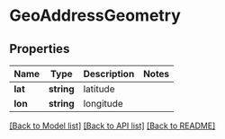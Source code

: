 # GeoAddressGeometry

## Properties
Name | Type | Description | Notes
------------ | ------------- | ------------- | -------------
**lat** | **string** | latitude | 
**lon** | **string** | longitude | 

[[Back to Model list]](../README.md#documentation-for-models) [[Back to API list]](../README.md#documentation-for-api-endpoints) [[Back to README]](../README.md)


